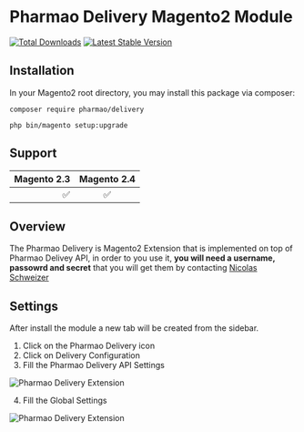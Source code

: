 # Pharmao Delivery Magento2 Module

[![Total Downloads](https://poser.okvpn.org/pharmao/delivery/downloads)](https://packagist.org/packages/pharmao/delivery)
[![Latest Stable Version](https://poser.okvpn.org/pharmao/delivery/v/stable)](https://packagist.org/packages/pharmao/delivery)

## Installation

In your Magento2 root directory, you may install this package via composer:

`composer require pharmao/delivery`

`php bin/magento setup:upgrade`

## Support

Magento 2.3 | Magento 2.4
---: | :---:
:white_check_mark: | :white_check_mark:

## Overview

The Pharmao Delivery is Magento2 Extension that is implemented on top of Pharmao Delivey API, in order to you use it, **you will need a username, passowrd and secret** that you will get them by contacting [Nicolas Schweizer](mailto:contact@pharmao.fr)

## Settings

After install the module a new tab will be created from the sidebar.

1. Click on the Pharmao Delivery icon
2. Click on Delivery Configuration
3. Fill the Pharmao Delivery API Settings

<img src="https://user-images.githubusercontent.com/92984854/138868881-1813dbff-e4e4-4cc6-b0c0-fe502934071f.png" alt="Pharmao Delivery Extension" /></a>

4. Fill the Global Settings

<img src="https://user-images.githubusercontent.com/92984854/138868914-3f98288d-cec0-4863-9c75-52ce5efb9100.png" alt="Pharmao Delivery Extension" /></a>



